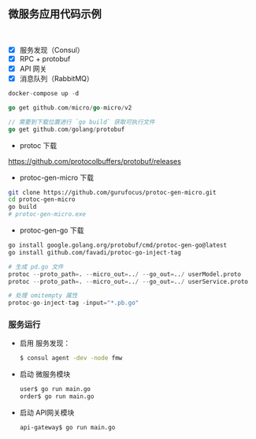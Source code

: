 ## 微服务应用代码示例

<br>

- [x] 服务发现（Consul）
- [x] RPC + protobuf
- [x] API 网关
- [x] 消息队列（RabbitMQ）

```s
docker-compose up -d
```

```go
go get github.com/micro/go-micro/v2

// 需要到下载位置进行 `go build` 获取可执行文件
go get github.com/golang/protobuf
```

+ protoc 下载

https://github.com/protocolbuffers/protobuf/releases


+ protoc-gen-micro 下载

```sh
git clone https://github.com/gurufocus/protoc-gen-micro.git
cd protoc-gen-micro
go build
# protoc-gen-micro.exe
```

+ protoc-gen-go 下载

```sh
go install google.golang.org/protobuf/cmd/protoc-gen-go@latest
go install github.com/favadi/protoc-go-inject-tag
```

```s
# 生成 pd.go 文件
protoc --proto_path=. --micro_out=../ --go_out=../ userModel.proto
protoc --proto_path=. --micro_out=../ --go_out=../ userService.proto

# 处理 omitempty 属性
protoc-go-inject-tag -input="*.pb.go"
```

### 服务运行

+ 启用 服务发现：

    ```sh
    $ consul agent -dev -node fmw
    ```

+ 启动 微服务模块

    ```sh
    user$ go run main.go
    order$ go run main.go
    ```

+ 启动 API网关模块

    ```sh
    api-gateway$ go run main.go
    ```

